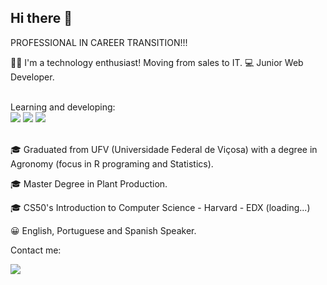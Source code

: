 ## Hi there 👋

PROFESSIONAL IN CAREER TRANSITION!!!

🧑‍💻 I'm a technology enthusiast! Moving from sales to IT.
💻 Junior Web Developer.
<br>
<br>

Learning and developing: <br> 
<img src="https://img.shields.io/badge/HTML-239120?style=for-the-badge&logo=html5&logoColor=white"/>
<img src="https://img.shields.io/badge/CSS-239120?&style=for-the-badge&logo=css3&logoColor=white"/>
<img src="https://img.shields.io/badge/JavaScript-F7DF1E?style=for-the-badge&logo=javascript&logoColor=black"/>
<br>
<br>
<p>🎓 Graduated from UFV (Universidade Federal de Viçosa) with a degree in Agronomy (focus in R programing and Statistics).</p>
<p>🎓 Master Degree in Plant Production.</p>
<p>🎓 CS50's Introduction to Computer Science - Harvard - EDX (loading...)</p>

😀 English, Portuguese and Spanish Speaker.

Contact me: <br>

<a href="https://www.linkedin.com/in/lucas-santos-lopes-1b0688153" target="_blank"><img src="https://img.shields.io/badge/LinkedIn-0077B5?style=for-the-badge&logo=linkedin&logoColor=white"/></a> 





